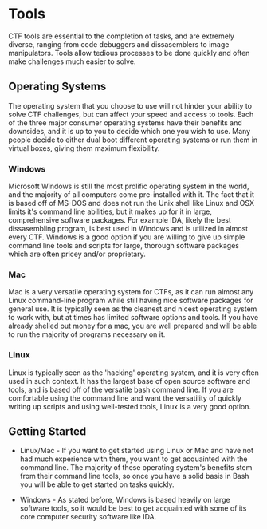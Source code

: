 # Tools

CTF tools are essential to the completion of tasks, and are extremely diverse, ranging from code debuggers and dissasemblers to image manipulators.  Tools allow tedious processes to be done quickly and often make challenges much easier to solve.

## Operating Systems

The operating system that you choose to use will not hinder your ability to solve CTF challenges, but can affect your speed and access to tools.  Each of the three major consumer operating systems have their benefits and downsides, and it is up to you to decide which one you wish to use. Many people decide to either dual boot different operating systems or run them in virtual boxes, giving them maximum flexibility.

### Windows

Microsoft Windows is still the most prolific operating system in the world, and the majority of all computers come pre-installed with it.  The fact that it is based off of MS-DOS and does not run the Unix shell like Linux and OSX limits it's command line abilities, but it makes up for it in large, comprehensive software packages.  For example IDA, likely the best dissasembling program, is best used in Windows and is utilized in almost every CTF.  Windows is a good option if you are willing to give up simple command line tools and scripts for large, thorough software packages which are often pricey and/or proprietary.

### Mac

Mac is a very versatile operating system for CTFs, as it can run almost any Linux command-line program while still having nice software packages for general use.  It is typically seen as the cleanest and nicest operating system to work with, but at times has limited software options and tools.  If you have already shelled out money for a mac, you are well prepared and will be able to run the majority of programs necessary on it.

### Linux

Linux is typically seen as the 'hacking' operating system, and it is very often used in such context.  It has the largest base of open source software and tools, and is based off of the versatile bash command line.  If you are comfortable using the command line and want the versatility of quickly writing up scripts and using well-tested tools, Linux is a very good option.

## Getting Started

* Linux/Mac - If you want to get started using Linux or Mac and have not had much experience with them, you want to get acquainted with the command line.  The majority of these operating system's  benefits stem from their command line tools, so once you have a solid basis in Bash you will be able to get started on tasks quickly.

* Windows - As stated before, Windows is based heavily on large software tools, so it would be best to get acquainted with some of its core computer security software like IDA.

